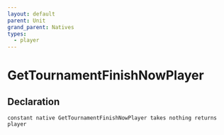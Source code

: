 ```yaml
---
layout: default
parent: Unit
grand_parent: Natives
types:
  - player
---
```


# GetTournamentFinishNowPlayer

## Declaration

```
constant native GetTournamentFinishNowPlayer takes nothing returns player
```